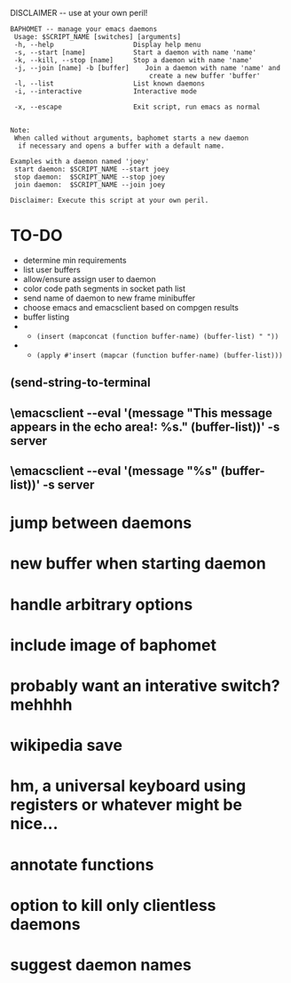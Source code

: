 DISCLAIMER -- use at your own peril!

````
BAPHOMET -- manage your emacs daemons
 Usage: $SCRIPT_NAME [switches] [arguments]
 -h, --help                    Display help menu
 -s, --start [name]            Start a daemon with name 'name'
 -k, --kill, --stop [name]     Stop a daemon with name 'name'
 -j, --join [name] -b [buffer]    Join a daemon with name 'name' and
                                   create a new buffer 'buffer'
 -l, --list                    List known daemons
 -i, --interactive             Interactive mode

 -x, --escape                  Exit script, run emacs as normal


Note:
 When called without arguments, baphomet starts a new daemon
  if necessary and opens a buffer with a default name.

Examples with a daemon named 'joey'
 start daemon: $SCRIPT_NAME --start joey
 stop daemon:  $SCRIPT_NAME --stop joey
 join daemon:  $SCRIPT_NAME --join joey

Disclaimer: Execute this script at your own peril.
````





TO-DO
===
* determine min requirements
* list user buffers
* allow/ensure assign user to daemon
* color code path segments in socket path list
* send name of daemon to new frame minibuffer
* choose emacs and emacsclient based on compgen results
* buffer listing
* * `(insert (mapconcat (function buffer-name) (buffer-list) " "))`
* * `(apply #'insert (mapcar (function buffer-name) (buffer-list)))`
## (send-string-to-terminal
## \emacsclient --eval '(message "This message appears in the echo area!: %s." (buffer-list))' -s server
## \emacsclient --eval '(message "%s" (buffer-list))' -s server

# jump between daemons
# new buffer when starting daemon
# handle arbitrary options
# include image of baphomet
# probably want an interative switch? mehhhh
# wikipedia save
# hm, a universal keyboard using registers or whatever might be nice...
# annotate functions
# option to kill only clientless daemons
# suggest daemon names



